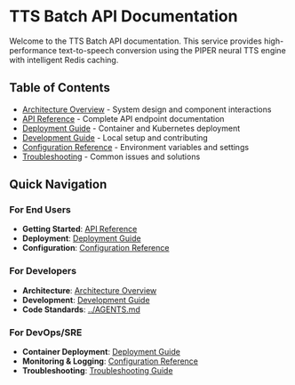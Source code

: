 # TTS Batch API Documentation

Welcome to the TTS Batch API documentation. This service provides high-performance text-to-speech conversion using the PIPER neural TTS engine with intelligent Redis caching.

## Table of Contents

- [Architecture Overview](./architecture.md) - System design and component interactions
- [API Reference](./api-reference.md) - Complete API endpoint documentation
- [Deployment Guide](./deployment.md) - Container and Kubernetes deployment
- [Development Guide](./development.md) - Local setup and contributing
- [Configuration Reference](./configuration.md) - Environment variables and settings
- [Troubleshooting](./troubleshooting.md) - Common issues and solutions

## Quick Navigation

### For End Users
- **Getting Started**: [API Reference](./api-reference.md)
- **Deployment**: [Deployment Guide](./deployment.md)
- **Configuration**: [Configuration Reference](./configuration.md)

### For Developers
- **Architecture**: [Architecture Overview](./architecture.md)
- **Development**: [Development Guide](./development.md)
- **Code Standards**: [../AGENTS.md](../AGENTS.md)

### For DevOps/SRE
- **Container Deployment**: [Deployment Guide](./deployment.md)
- **Monitoring & Logging**: [Configuration Reference](./configuration.md#logging)
- **Troubleshooting**: [Troubleshooting Guide](./troubleshooting.md)
